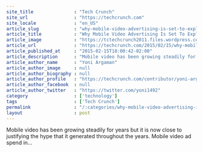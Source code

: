 ```yaml
---
site_title               : "Tech Crunch"
site_url                 : "https://techcrunch.com"
site_locale              : "en_US"
article_slug             : "why-mobile-video-advertising-is-set-to-explode"
article_title            : "Why Mobile Video Advertising Is Set To Explode"
article_image            : "https://tctechcrunch2011.files.wordpress.com/2015/02/mobilevideo.jpg?w=764&h=400&crop=1"
article_url              : "https://techcrunch.com/2015/02/15/why-mobile-video-advertising-is-set-to-explode/"
article_published_at     : "2015-02-15T18:00:42-02:00"
article_description      : "Mobile video has been growing steadily for years but it is now close to justifying the hype that it generated throughout the years. Mobile video ad spend in..."
article_author_name      : "Yoni Argaman"
article_author_image     : null
article_author_biography : null
article_author_profile   : "https://techcrunch.com/contributor/yoni-argaman/"
article_author_facebook  : null
article_author_twitter   : "https://twitter.com/yoni1492"
category                 : ['technology']
tags                     : ['Tech Crunch']
permalink                : "/:categories/why-mobile-video-advertising-is-set-to-explode/"
layout                   : post
---
```


Mobile video has been growing steadily for years but it is now close to justifying the hype that it generated throughout the years. Mobile video ad spend in...
